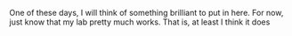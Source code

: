 One of these days, I will think of something brilliant to put in here.  For now, just know that my lab pretty much works. That is, at least I think it does


